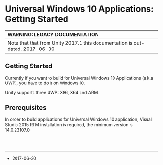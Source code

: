 Universal Windows 10 Applications: Getting Started
===============================================

|**WARNING: LEGACY DOCUMENTATION** |
|:---|
|Note that that from Unity 2017.1 this documentation is out-dated. 2017-06-30|

Getting Started
-------------
Currently if you want to build for Universal Windows 10 Applications (a.k.a UWP), you have to do it on Windows 10.

Unity supports three UWP: X86, X64 and ARM.

Prerequisites
-------------

In order to build applications for Universal Windows 10 application, Visual Studio 2015 RTM installation is required, the minimum version is 14.0.23107.0


<br/>
<br/>

----------
*  <span class="page-edit">2017-06-30  <!-- include IncludeTextAmendPageNoEdit --></span>
